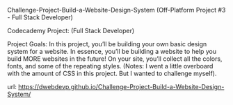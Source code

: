Challenge-Project-Build-a-Website-Design-System (Off-Platform Project #3 - Full Stack Developer)

Codecademy Project: (Full Stack Developer)

Project Goals: In this project, you’ll be building your own basic design system for a website. In essence, you’ll be building a website to help you build MORE websites in the future! On your site, you’ll collect all the colors, fonts, and some of the repeating styles.
(Notes: I went a little overboard with the amount of CSS in this project. But I wanted to challenge myself).

url: https://dwebdevp.github.io/Challenge-Project-Build-a-Website-Design-System/



























